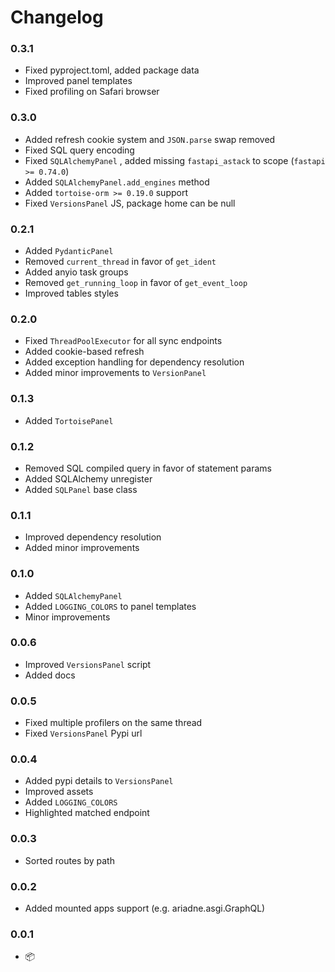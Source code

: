 # Changelog

### 0.3.1

* Fixed pyproject.toml, added package data
* Improved panel templates
* Fixed profiling on Safari browser

### 0.3.0

* Added refresh cookie system and `JSON.parse` swap removed
* Fixed SQL query encoding
* Fixed `SQLAlchemyPanel` , added missing `fastapi_astack` to scope (`fastapi >= 0.74.0`)
* Added `SQLAlchemyPanel.add_engines` method
* Added `tortoise-orm >= 0.19.0` support
* Fixed `VersionsPanel` JS, package home can be null

### 0.2.1

* Added `PydanticPanel`
* Removed `current_thread` in favor of `get_ident`
* Added anyio task groups
* Removed `get_running_loop` in favor of `get_event_loop`
* Improved tables styles

### 0.2.0

* Fixed `ThreadPoolExecutor` for all sync endpoints
* Added cookie-based refresh
* Added exception handling for dependency resolution
* Added minor improvements to `VersionPanel`

### 0.1.3

* Added `TortoisePanel`

### 0.1.2

* Removed SQL compiled query in favor of statement params
* Added SQLAlchemy unregister
* Added `SQLPanel` base class

### 0.1.1

* Improved dependency resolution
* Added minor improvements

### 0.1.0

* Added `SQLAlchemyPanel`
* Added `LOGGING_COLORS` to panel templates
* Minor improvements

### 0.0.6

* Improved `VersionsPanel` script
* Added docs

### 0.0.5

* Fixed multiple profilers on the same thread
* Fixed `VersionsPanel` Pypi url

### 0.0.4

* Added pypi details to `VersionsPanel`
* Improved assets
* Added `LOGGING_COLORS`
* Highlighted matched endpoint

### 0.0.3

* Sorted routes by path

### 0.0.2

* Added mounted apps support (e.g. ariadne.asgi.GraphQL)

### 0.0.1

* 📦
